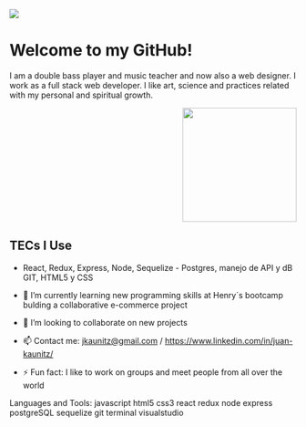 
<p align='left'>
    <img src='https://media-exp1.licdn.com/dms/image/C5616AQG3CHqNXNRMbQ/profile-displaybackgroundimage-shrink_200_800/0/1620253073660?e=1632960000&v=beta&t=vFTdhfbnL-uJZXuhapJ_kxEVGku2P1iPtL2YPjCdOK0' </img>
</p>

# Welcome to my GitHub!

I am a double bass player and music teacher and now also a web designer. 
I work as a full stack web developer. 
I like art, science and practices related with my personal and spiritual growth.

<p align="right">
  <img height="200" src="https://e7.pngegg.com/pngimages/292/452/png-clipart-graphics-drawing-double-bass-musician-jazz-musical-instruments-monochrome-double-bass-thumbnail.png" />
</p>

## TECs I Use

- React, Redux, Express, Node, Sequelize - Postgres, manejo de API y dB GIT, HTML5 y CSS 

- 🌱 I’m currently learning new programming skills at Henry´s bootcamp bulding a collaborative e-commerce project 
- 👯 I’m looking to collaborate on new projects
- 📫 Contact me: jkaunitz@gmail.com  / https://www.linkedin.com/in/juan-kaunitz/
- ⚡ Fun fact: I like to work on groups and meet people from all over the world


Languages and Tools:
javascript html5 css3 react redux node express postgreSQL sequelize git terminal visualstudio
